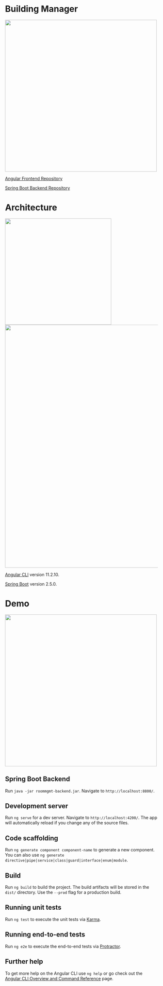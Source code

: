 # Building Manager

<img src="https://i.imgur.com/YkRNXNp.png" width="500" />

[Angular Frontend Repository](https://github.com/senoramarillo/roommgmt-frontend)

[Spring Boot Backend Repository](https://github.com/senoramarillo/roommgmt-backend)

# Architecture
          
<img src="https://image.ibb.co/bDRu8x/Image2.png" width="350px" />

<img src="https://i.imgur.com/OAwZXKy.png" width="800px" />

[Angular CLI](https://github.com/angular/angular-cli) version 11.2.10.

[Spring Boot](https://spring.io/projects/spring-boot) version 2.5.0.

# Demo

<img src="https://i.imgur.com/yv4wIof.jpg" width="500px" />

## Spring Boot Backend

Run `java -jar roommgmt-backend.jar`. Navigate to `http://localhost:8800/`.

## Development server

Run `ng serve` for a dev server. Navigate to `http://localhost:4200/`. The app will automatically reload if you change any of the source files.

## Code scaffolding

Run `ng generate component component-name` to generate a new component. You can also use `ng generate directive|pipe|service|class|guard|interface|enum|module`.

## Build

Run `ng build` to build the project. The build artifacts will be stored in the `dist/` directory. Use the `--prod` flag for a production build.

## Running unit tests

Run `ng test` to execute the unit tests via [Karma](https://karma-runner.github.io).

## Running end-to-end tests

Run `ng e2e` to execute the end-to-end tests via [Protractor](http://www.protractortest.org/).

## Further help

To get more help on the Angular CLI use `ng help` or go check out the [Angular CLI Overview and Command Reference](https://angular.io/cli) page.
